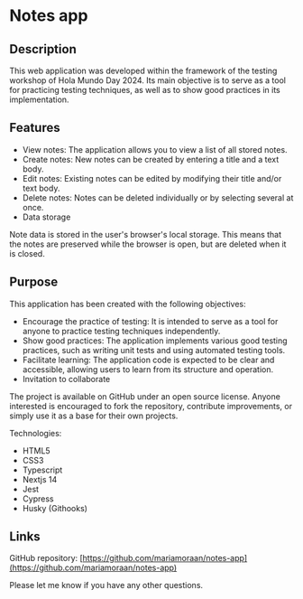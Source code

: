 # Notes app

## Description

This web application was developed within the framework of the testing workshop of Hola Mundo Day 2024. Its main objective is to serve as a tool for practicing testing techniques, as well as to show good practices in its implementation.

## Features

- View notes: The application allows you to view a list of all stored notes.
- Create notes: New notes can be created by entering a title and a text body.
- Edit notes: Existing notes can be edited by modifying their title and/or text body.
- Delete notes: Notes can be deleted individually or by selecting several at once.
- Data storage

Note data is stored in the user's browser's local storage. This means that the notes are preserved while the browser is open, but are deleted when it is closed.

## Purpose

This application has been created with the following objectives:

- Encourage the practice of testing: It is intended to serve as a tool for anyone to practice testing techniques independently.
- Show good practices: The application implements various good testing practices, such as writing unit tests and using automated testing tools.
- Facilitate learning: The application code is expected to be clear and accessible, allowing users to learn from its structure and operation.
- Invitation to collaborate

The project is available on GitHub under an open source license. Anyone interested is encouraged to fork the repository, contribute improvements, or simply use it as a base for their own projects.

Technologies:

- HTML5
- CSS3
- Typescript
- Nextjs 14
- Jest
- Cypress
- Husky (Githooks)

## Links
GitHub repository: [https://github.com/mariamoraan/notes-app](https://github.com/mariamoraan/notes-app)

Please let me know if you have any other questions.
